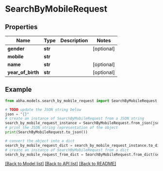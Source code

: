 # SearchByMobileRequest


## Properties

Name | Type | Description | Notes
------------ | ------------- | ------------- | -------------
**gender** | **str** |  | [optional] 
**mobile** | **str** |  | 
**name** | **str** |  | [optional] 
**year_of_birth** | **str** |  | [optional] 

## Example

```python
from abha.models.search_by_mobile_request import SearchByMobileRequest

# TODO update the JSON string below
json = "{}"
# create an instance of SearchByMobileRequest from a JSON string
search_by_mobile_request_instance = SearchByMobileRequest.from_json(json)
# print the JSON string representation of the object
print(SearchByMobileRequest.to_json())

# convert the object into a dict
search_by_mobile_request_dict = search_by_mobile_request_instance.to_dict()
# create an instance of SearchByMobileRequest from a dict
search_by_mobile_request_from_dict = SearchByMobileRequest.from_dict(search_by_mobile_request_dict)
```
[[Back to Model list]](../README.md#documentation-for-models) [[Back to API list]](../README.md#documentation-for-api-endpoints) [[Back to README]](../README.md)


